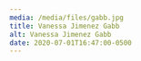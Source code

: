```yaml
---
media: /media/files/gabb.jpg
title: Vanessa Jimenez Gabb
alt: Vanessa Jimenez Gabb
date: 2020-07-01T16:47:00-0500
---
```

